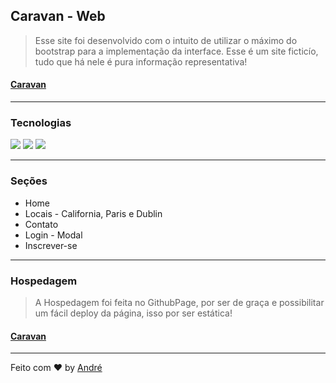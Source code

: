 ## Caravan - Web

> Esse site foi desenvolvido com o intuito de utilizar o máximo do bootstrap para a implementação da interface. Esse é um site ficticío, tudo que há nele é pura informação representativa!
#### <a href="https://vianaandre.github.io/caravan/"> Caravan </a>

<hr />

### Tecnologias

<img src="https://img.shields.io/badge/Bootstrap-563D7C?style=for-the-badge&logo=bootstrap&logoColor=white" />
<img src="https://img.shields.io/badge/HTML5-E34F26?style=for-the-badge&logo=html5&logoColor=white" />
<img src="https://img.shields.io/badge/JavaScript-323330?style=for-the-badge&logo=javascript&logoColor=F7DF1E" />

<hr />

### Seções
- Home
- Locais - California, Paris e Dublin
- Contato
- Login - Modal
- Inscrever-se

<hr />

### Hospedagem
> A Hospedagem foi feita no GithubPage, por ser de graça e possibilitar um fácil deploy da página, isso por ser estática!
#### <a href="https://vianaandre.github.io/caravan/"> Caravan </a>

<hr />

Feito com ♥ by <a href="https://github.com/vianaandre">André</a>
